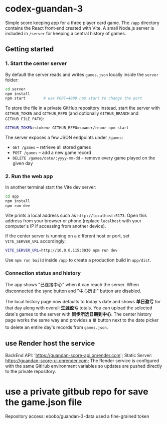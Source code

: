 # codex-guandan-3

Simple score keeping app for a three player card game. The `/app` directory
contains the React front‑end created with Vite. A small Node.js server is
included in `/server` for keeping a central history of games.

## Getting started

### 1. Start the center server

By default the server reads and writes `games.json` locally inside the `server`
folder:

```bash
cd server
npm install
npm start        # use PORT=4000 npm start to change the port
```

To store the file in a private GitHub repository instead, start the server with
`GITHUB_TOKEN` and `GITHUB_REPO` (and optionally `GITHUB_BRANCH` and
`GITHUB_FILE_PATH`):

```bash
GITHUB_TOKEN=<token> GITHUB_REPO=<owner/repo> npm start
```

The server exposes a few JSON endpoints under `/games`:

- `GET /games` – retrieve all stored games
- `POST /games` – add a new game record
- `DELETE /games/date/:yyyy-mm-dd` – remove every game played on the given day

### 2. Run the web app

In another terminal start the Vite dev server:

```bash
cd app
npm install
npm run dev
```

Vite prints a local address such as `http://localhost:5173`. Open this address
from your browser or phone (replace `localhost` with your computer's IP if
accessing from another device).

If the center server is running on a different host or port, set
`VITE_SERVER_URL` accordingly:

```bash
VITE_SERVER_URL=http://10.0.0.115:3030 npm run dev
```

Use `npm run build` inside `/app` to create a production build in `app/dist`.

### Connection status and history

The app shows "已连接中心" when it can reach the server. When disconnected the
sync button and "中心历史" button are disabled.

The local history page now defaults to today's date and shows **单日盈亏** for
that day along with overall **生涯盈亏** totals. You can upload the selected
date's games to the server with **同步所选日期到中心**. The center history page works
the same way and provides a 🗑️ button next to the date picker to delete an
entire day's records from `games.json`.

## use Render host the service

BackEnd API: 'https://guandan-score-api.onrender.com';
Static Server: https://guandan-score-ui.onrender.com;
The Render service is configured with the same GitHub environment variables so
updates are pushed directly to the private repository.

# use a private gitbub repo for save the game.json file

Repository access: ebobo/guandan-3-data
used a fine-grained token
